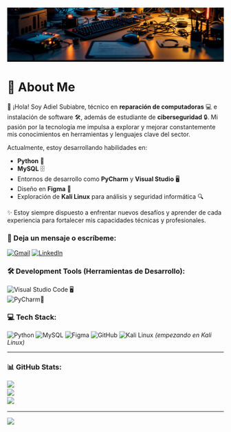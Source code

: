 ![Header](https://github.com/XfoonkeeMoonkeeX/XfoonkeeMoonkeeX/blob/main/paraperfilgithub.jpeg?raw=true)
# 💫 About Me  

👋 ¡Hola! Soy Adiel Subiabre, técnico en **reparación de computadoras** 💻 e instalación de software 🛠️, además de estudiante de **ciberseguridad** 🔒. Mi pasión por la tecnología me impulsa a explorar y mejorar constantemente mis conocimientos en herramientas y lenguajes clave del sector.  

Actualmente, estoy desarrollando habilidades en:  
- **Python** 🐍  
- **MySQL** 🗄️  
- Entornos de desarrollo como **PyCharm** y **Visual Studio** 🖥️  
- Diseño en **Figma** 🎨  
- Exploración de **Kali Linux** para análisis y seguridad informática 🔍  

✨ Estoy siempre dispuesto a enfrentar nuevos desafíos y aprender de cada experiencia para fortalecer mis capacidades técnicas y profesionales.

### 📧 Deja un mensaje o escríbeme:
[![Gmail](https://img.shields.io/badge/Gmail-D14836?style=for-the-badge&logo=gmail&logoColor=white)](mailto:aa.subiabre@estudiantecft-ell.cl)
[![LinkedIn](https://img.shields.io/badge/linkedin-%230077B5.svg?style=for-the-badge&logo=linkedin&logoColor=white)](https://www.linkedin.com/in/adiel-alejandro-subiabre-diaz-070890340/)

### 🛠️ Development Tools (Herramientas de Desarrollo):
![Visual Studio Code](https://img.shields.io/badge/Visual%20Studio%20Code-0078d7.svg?style=for-the-badge&logo=visual-studio-code&logoColor=white) 🖥️  
![PyCharm](https://img.shields.io/badge/pycharm-143?style=for-the-badge&logo=pycharm&logoColor=black&color=black&labelColor=green)🐍

### 💻 Tech Stack:
![Python](https://img.shields.io/badge/python-3670A0?style=for-the-badge&logo=python&logoColor=ffdd54) 
![MySQL](https://img.shields.io/badge/mysql-4479A1.svg?style=for-the-badge&logo=mysql&logoColor=white) 
![Figma](https://img.shields.io/badge/figma-%23F24E1E.svg?style=for-the-badge&logo=figma&logoColor=white) 
![GitHub](https://img.shields.io/badge/github-%23121011.svg?style=for-the-badge&logo=github&logoColor=white) 
![Kali Linux](https://img.shields.io/badge/kali%20linux-557C94?style=for-the-badge&logo=kalilinux&logoColor=white) *(empezando en Kali Linux)*

---

### 📊 GitHub Stats:
![](https://github-readme-stats.vercel.app/api?username=XfoonkeeMoonkeeX&theme=dark&hide_border=false&include_all_commits=false&count_private=false)<br/> 
![](https://github-readme-streak-stats.herokuapp.com/?user=XfoonkeeMoonkeeX&theme=dark&hide_border=false)<br/> 
![](https://github-readme-stats.vercel.app/api/top-langs/?username=XfoonkeeMoonkeeX&theme=dark&hide_border=false&include_all_commits=false&count_private=false&layout=compact)

---
[![](https://visitcount.itsvg.in/api?id=XfoonkeeMoonkeeX&icon=0&color=0)](https://visitcount.itsvg.in)

